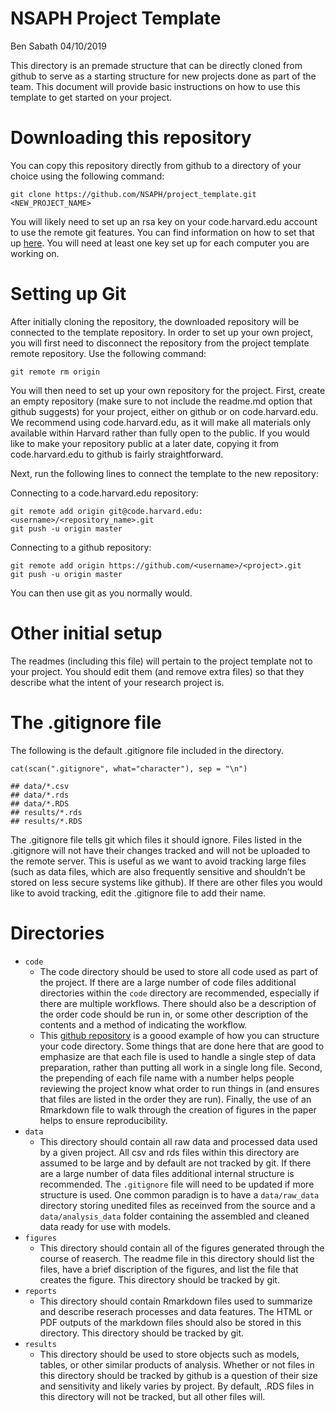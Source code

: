 NSAPH Project Template
================
Ben Sabath
04/10/2019

This directory is an premade structure that can be directly cloned from
github to serve as a starting structure for new projects done as part of
the team. This document will provide basic instructions on how to use
this template to get started on your project.

Downloading this repository
===========================

You can copy this repository directly from github to a directory of your
choice using the following command:

    git clone https://github.com/NSAPH/project_template.git <NEW_PROJECT_NAME>

You will likely need to set up an rsa key on your code.harvard.edu
account to use the remote git features. You can find information on how
to set that up
[here](https://help.github.com/enterprise/2.12/user/articles/adding-a-new-ssh-key-to-your-github-account).
You will need at least one key set up for each computer you are working
on.

Setting up Git
==============

After initially cloning the repository, the downloaded repository will
be connected to the template repository. In order to set up your own
project, you will first need to disconnect the repository from the
project template remote repository. Use the following command:

    git remote rm origin

You will then need to set up your own repository for the project. First,
create an empty repository (make sure to not include the readme.md
option that github suggests) for your project, either on github or on
code.harvard.edu. We recommend using code.harvard.edu, as it will make
all materials only available within Harvard rather than fully open to
the public. If you would like to make your repository public at a later
date, copying it from code.harvard.edu to github is fairly
straightforward.

Next, run the following lines to connect the template to the new
repository:

Connecting to a code.harvard.edu repository:

    git remote add origin git@code.harvard.edu:<username>/<repository_name>.git
    git push -u origin master

Connecting to a github repository:

    git remote add origin https://github.com/<username>/<project>.git
    git push -u origin master

You can then use git as you normally would.

Other initial setup
===================

The readmes (including this file) will pertain to the project template
not to your project. You should edit them (and remove extra files) so
that they describe what the intent of your research project is.

The .gitignore file
===================

The following is the default .gitignore file included in the directory.

    cat(scan(".gitignore", what="character"), sep = "\n")

    ## data/*.csv
    ## data/*.rds
    ## data/*.RDS
    ## results/*.rds
    ## results/*.RDS

The .gitignore file tells git which files it should ignore. Files listed
in the .gitignore will not have their changes tracked and will not be
uploaded to the remote server. This is useful as we want to avoid
tracking large files (such as data files, which are also frequently
sensitive and shouldn’t be stored on less secure systems like github).
If there are other files you would like to avoid tracking, edit the
.gitignore file to add their name.

Directories
===========

-   `code`
    -   The code directory should be used to store all code used as part
        of the project. If there are a large number of code files
        additional directories within the `code` directory are
        recommended, especially if there are multiple workflows. There
        should also be a description of the order code should be run in,
        or some other description of the contents and a method of
        indicating the workflow.
    -   This [github
        repository](https://github.com/covidses/analysis_scripts) is a
        goood example of how you can structure your code directory. Some
        things that are done here that are good to emphasize are that
        each file is used to handle a single step of data preparation,
        rather than putting all work in a single long file. Second, the
        prepending of each file name with a number helps people
        reviewing the project know what order to run things in (and
        ensures that files are listed in the order they are run).
        Finally, the use of an Rmarkdown file to walk through the
        creation of figures in the paper helps to ensure
        reproducibility.
-   `data`
    -   This directory should contain all raw data and processed data
        used by a given project. All csv and rds files within this
        directory are assumed to be large and by default are not tracked
        by git. If there are a large number of data files additional
        internal structure is recommended. The `.gitignore` file will
        need to be updated if more structure is used. One common
        paradign is to have a `data/raw_data` directory storing unedited
        files as receinved from the source and a `data/analysis_data`
        folder containing the assembled and cleaned data ready for use
        with models.
-   `figures`
    -   This directory should contain all of the figures generated
        through the course of reaserch. The readme file in this
        directory should list the files, have a brief discription of the
        figures, and list the file that creates the figure. This
        directory should be tracked by git.
-   `reports`
    -   This directory should contain Rmarkdown files used to summarize
        and describe reserach processes and data features. The HTML or
        PDF outputs of the markdown files should also be stored in this
        directory. This directory should be tracked by git.
-   `results`
    -   This directory should be used to store objects such as models,
        tables, or other similar products of analysis. Whether or not
        files in this directory should be tracked by github is a
        question of their size and sensitivity and likely varies by
        project. By default, .RDS files in this directory will not be
        tracked, but all other files will.
